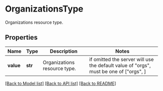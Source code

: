 # OrganizationsType

Organizations resource type.
## Properties
Name | Type | Description | Notes
------------ | ------------- | ------------- | -------------
**value** | **str** | Organizations resource type. |  if omitted the server will use the default value of "orgs",  must be one of ["orgs", ]

[[Back to Model list]](README.md#documentation-for-models) [[Back to API list]](README.md#documentation-for-api-endpoints) [[Back to README]](README.md)


